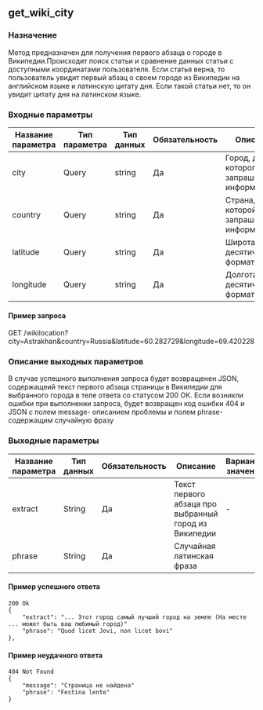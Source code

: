 ## get_wiki_city
### Назначение
Метод предназначен для получения первого абзаца о городе в Википедии.Происходит поиск статьи и сравнение данных статьи с доступными координатами пользователя. Если статья верна, то пользователь увидит первый абзац о своем городе из Википедии на английском языке и латинскую цитату дня. Если такой статьи нет, то он увидит цитату дня на латинском языке.

### Входные параметры
| Название параметра | Тип параметра | Тип данных | Обязательность | Описание                                     | Варианты значений |
|--------------------| ---| ---| --- |----------------------------------------------|-------------------|
| city               | Query | string | Да | Город, для которого запрашивается информация | -                 |
| country            | Query | string | Да | Страна, для которой запрашивается информация | -                 |
| latitude           | Query | string | Да     | Широта, в десятичном формате                 | [90,-90]          |                                             |   |
| longitude          | Query | string | Да     | Долгота, в десятичном формате                | [180,-180]        |                                             |   |

#### Пример запроса
GET /wikilocation?city=Astrakhan&country=Russia&latitude=60.282729&longitude=69.420228

### Описание выходных параметров
В случае успешного выполнения запроса будет возвращенен JSON, содержащеий текст первого абзаца страницы в Википедии для выбранного города в теле ответа со статусом 200 ОК. Если возникли ошибки при выполнении запроса, будет возвращен код ошибки 404 и JSON c полем message- описанием проблемы и полем phrase- содержащим случайную фразу

### Выходные параметры
| Название параметра | Тип данных | Обязательность | Описание                                              | Варианты значений |
|--------------------|------------| --- |-------------------------------------------------------| --- |
| extract          | String     | Да | Текст первого абзаца про выбранный город из Википедии | - |
| phrase                   | String           | Да   | Случайная латинская фраза                             |   |

#### Пример успешного ответа
```
200 Ok
{
    "extract": "... Этот город самый лучший город на земле (На месте ... может быть ваш любимый город)"
    "phrase": "Quod licet Jovi, non licet bovi"
},
```

#### Пример неудачного ответа
```
404 Not Found
{
    "message": "Страница не найдена"
    "phrase": "Festina lente"
}
```


[//]: # ()
[//]: # (### Шаг 1.)

[//]: # (Получение ссылки на Википедию.)

[//]: # ()
[//]: # (### Входные параметры)

[//]: # (| Название параметра | Тип параметра | Тип данных | Обязательность | Описание | Варианты значений |)

[//]: # (| --- | ---| ---| --- | --- | --- |)

[//]: # (| city | Query | string | Да | Город, для которого запрашивается информация | - |)

[//]: # (| country | Query | string | Да | Страна, для которой запрашивается информация| - |)

[//]: # ()
[//]: # (#### Пример запроса)

[//]: # (GET /wikilocation?city=Astrakhan&country=Russia)

[//]: # ()
[//]: # (### Описание выходных параметров)

[//]: # (В случае успешного выполнения запроса будет возвращенен id страницы в Википедии для выбранного города в теле ответа со статусом 200 ОК. Если возникли ошибки при выполнении запроса, будет возвращен соответствующий код ошибки с описанием проблемы и после этого переходим к шагу 5.)

[//]: # ()
[//]: # (### Выходные параметры)

[//]: # (| Название параметра | Тип данных | Обязательность | Описание | Варианты значений |)

[//]: # (| --- |--- | --- | --- | --- |)

[//]: # (| page_id | integer | Да | Id страницы выбранного города из Википедии | - |)

[//]: # ()
[//]: # (#### Пример успешного ответа)

[//]: # (```javascript)

[//]: # (200 Ok)

[//]: # ({)

[//]: # (    "page_id": 20673)

[//]: # (},)

[//]: # (```)

[//]: # ()
[//]: # (#### Пример неудачного ответа)

[//]: # (```javascript)

[//]: # (404 Not Found)

[//]: # ({)

[//]: # (    "message": "Страница не найдена")

[//]: # (})

[//]: # (```)